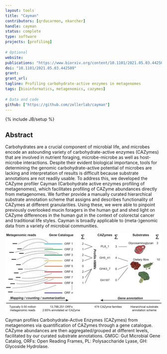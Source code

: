 ```yaml
---
layout: tools
title: "Cayman"
contributors: [qrducarmon, nkarcher]
handle: cayman
status: complete
type: software
projects: [profiling]

# Optional
website:
publications: "https://www.biorxiv.org/content/10.1101/2021.05.03.442509v1"
doi: "10.1101/2021.05.03.442509"
grant: 
grant_url: 
tagline: Profiling carbohydrate-active enzymes in metagenomes
tags: [bioinformatics, metagenomics, cazymes]

# Data and code
github: ["https://github.com/zellerlab/cayman"]
---
```

{% include JB/setup %}

## Abstract

Carbohydrates are a crucial component of microbial life, and microbes encode an astounding variety of carbohydrate-active enzymes (CAZymes) that are involved in nutrient foraging, microbe-microbe as well as host-microbe interactions. Despite their evident biological importance, tools for determining the genomic carbohydrate-active potential of microbes are lacking and interpretation of results is difficult because substrate annotations are not readily usable. To address this, we developed the CAZyme profiler Cayman (Carbohydrate active enzymes profiling of metagenomes), which facilitates profiling of CAZyme abundances directly from metagenomes. We further provide a manually curated hierarchical substrate annotation scheme that assigns and describes functionality of CAZymes at different granularities. Using these, we were able to pinpoint previously overlooked mucin foragers in the human gut and shed light on CAZyme differences in the human gut in the context of colorectal cancer and traditional life styles. Cayman is broadly applicable to (meta-)genomic data from a variety of microbial communities.

![Cayman overview](/assets/images/tools/2024-01-08-cayman-overview.jpg)

Cayman profiles Carbohydrate-Active Enzymes (CAZymes) from metagenomes via quantification of CAZymes through a gene catalogue. CAZyme abundances are then aggregated/grouped at different levels, facilitated by our curated substrate annotations. GMGC: Gut Microbial Gene Catalog, ORFs: Open Reading Frames, PL: Polysaccharide Lyase, GH: Glycoside Hydrolase.
